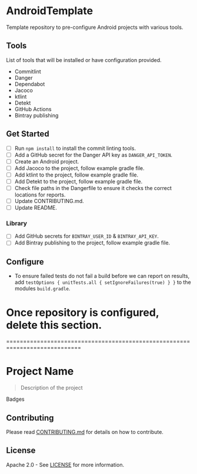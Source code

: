 # AndroidTemplate

Template repository to pre-configure Android projects with various tools.

## Tools

List of tools that will be installed or have configuration provided.  

* Commitlint  
* Danger  
* Dependabot  
* Jacoco  
* ktlint  
* Detekt  
* GitHub Actions  
* Bintray publishing  

## Get Started

* [ ] Run `npm install` to install the commit linting tools.  
* [ ] Add a GitHub secret for the Danger API key as `DANGER_API_TOKEN`.  
* [ ] Create an Android project.  
* [ ] Add Jacoco to the project, follow example gradle file.  
* [ ] Add ktlint to the project, follow example gradle file.  
* [ ] Add Detekt to the project, follow example gradle file.  
* [ ] Check file paths in the Dangerfile to ensure it checks the correct locations for reports.
* [ ] Update CONTRIBUTING.md.
* [ ] Update README.

### Library

* [ ] Add GitHub secrets for `BINTRAY_USER_ID` & `BINTRAY_API_KEY`.  
* [ ] Add Bintray publishing to the project, follow example gradle file.  

## Configure

* To ensure failed tests do not fail a build before we can report on results, add `testOptions { unitTests.all { setIgnoreFailures(true) } }` to the modules `build.gradle`.  

# Once repository is configured, delete this section.
 ============================================================================

# Project Name

> Description of the project
  
Badges

<!-- If Application
> Google Play Link
> Screenshots

## Features

## Tech Stack
-->

<!-- If Library
## Installation

## Usage example

## Configuration

-->

## Contributing

Please read [CONTRIBUTING.md](CONTRIBUTING_URL_HERE) for details on how to contribute.

## License

Apache 2.0 - See [LICENSE](LICENSE_URL_HERE) for more information.